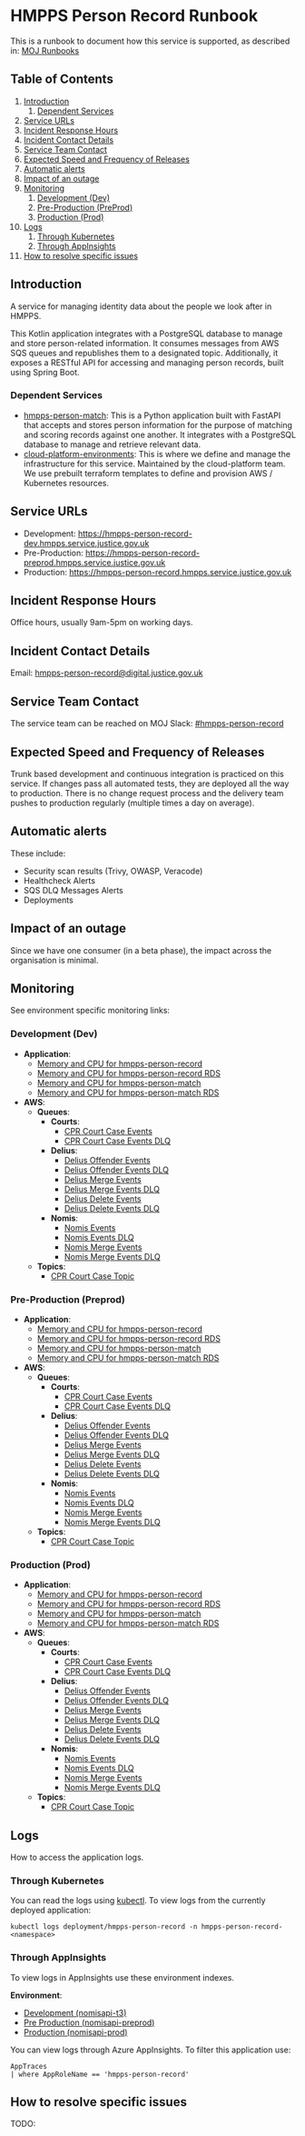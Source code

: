 # HMPPS Person Record Runbook

This is a runbook to document how this service is supported, as described in: [MOJ Runbooks](https://technical-guidance.service.justice.gov.uk/documentation/standards/documenting-how-your-service-is-supported.html#what-you-should-include-in-your-service-39-s-runbook)

## Table of Contents
1. [Introduction](#Introduction)
   1. [Dependent Services](#Dependent-Services)
2. [Service URLs](#Service-URLs)
3. [Incident Response Hours](#Incident-Response-Hours)
4. [Incident Contact Details](#Incident-Contact-Details)
5. [Service Team Contact](#service-team-contact)
6. [Expected Speed and Frequency of Releases](#expected-speed-and-frequency-of-releases)
7. [Automatic alerts](#automatic-alerts)
8. [Impact of an outage](#impact-of-an-outage)
9. [Monitoring](#monitoring)
   1. [Development (Dev)](#development-dev)
   2. [Pre-Production (PreProd)](#pre-production-preprod)
   3. [Production (Prod)](#production-prod)
10. [Logs](#logs)
    1. [Through Kubernetes](#through-kubernetes)
    2. [Through AppInsights](#through-appinsights)
11. [How to resolve specific issues](#how-to-resolve-specific-issues)

## Introduction

A service for managing identity data about the people we look after in HMPPS.

This Kotlin application integrates with a PostgreSQL database to manage and store person-related information.
It consumes messages from AWS SQS queues and republishes them to a designated topic. Additionally, it exposes a RESTful API for accessing and managing person records, built using Spring Boot.

### Dependent Services

* [hmpps-person-match](https://github.com/ministryofjustice/hmpps-person-match): This is a Python application built with FastAPI that accepts and stores person information for the purpose of matching and scoring records against one another.
    It integrates with a PostgreSQL database to manage and retrieve relevant data.
* [cloud-platform-environments](https://github.com/ministryofjustice/cloud-platform-environments): This is where we define and manage the infrastructure for this service. Maintained by the cloud-platform team. We use prebuilt terraform templates to define and provision AWS / Kubernetes resources.

## Service URLs

- Development: https://hmpps-person-record-dev.hmpps.service.justice.gov.uk
- Pre-Production: https://hmpps-person-record-preprod.hmpps.service.justice.gov.uk
- Production: https://hmpps-person-record.hmpps.service.justice.gov.uk

## Incident Response Hours

Office hours, usually 9am-5pm on working days.

## Incident Contact Details

Email: [hmpps-person-record@digital.justice.gov.uk](mailto:hmpps-person-record@digital.justice.gov.uk)

## Service Team Contact

The service team can be reached on MOJ Slack: [#hmpps-person-record](https://moj.enterprise.slack.com/archives/C04AQPM3A73)

## Expected Speed and Frequency of Releases

Trunk based development and continuous integration is practiced on this service. If changes pass all automated tests, they are deployed all the way to production.
There is no change request process and the delivery team pushes to production regularly (multiple times a day on average).

## Automatic alerts

These include:
- Security scan results (Trivy, OWASP, Veracode)
- Healthcheck Alerts
- SQS DLQ Messages Alerts
- Deployments

## Impact of an outage

Since we have one consumer (in a beta phase), the impact across the organisation is minimal.

## Monitoring

See environment specific monitoring links:

### Development (Dev)

* **Application**:
  * [Memory and CPU for hmpps-person-record](https://grafana.live.cloud-platform.service.justice.gov.uk/d/a164a7f0339f99e89cea5cb47e9be617/kubernetes-compute-resources-workload?orgId=1&refresh=10s&from=now-1h&to=now&var-datasource=default&var-cluster=&var-namespace=hmpps-person-record-dev&var-workload=hmpps-person-record&var-type=deployment)
  * [Memory and CPU for hmpps-person-record RDS](https://grafana.live.cloud-platform.service.justice.gov.uk/d/VR46pmwWk/aws-rds?orgId=1&var-datasource=P896B4444D3F0DAB8&var-region=default&var-dbinstanceidentifier=cloud-platform-21758fcf16e3a488&from=now-6h&to=now)
  * [Memory and CPU for hmpps-person-match](https://grafana.live.cloud-platform.service.justice.gov.uk/d/a164a7f0339f99e89cea5cb47e9be617/kubernetes-compute-resources-workload?orgId=1&refresh=10s&from=now-1h&to=now&var-datasource=prometheus&var-cluster=&var-namespace=hmpps-person-record-dev&var-workload=hmpps-person-match&var-type=deployment&timezone=utc)
  * [Memory and CPU for hmpps-person-match RDS](https://grafana.live.cloud-platform.service.justice.gov.uk/d/VR46pmwWk/aws-rds?orgId=1&var-datasource=P896B4444D3F0DAB8&var-region=default&var-dbinstanceidentifier=cloud-platform-630cc18efc9725ba&from=now-3h&to=now&timezone=browser)
* **AWS**:
  * **Queues**:
    * **Courts**:
      * [CPR Court Case Events](https://grafana.live.cloud-platform.service.justice.gov.uk/d/AWSSQS000/aws-sqs?orgId=1&var-datasource=P896B4444D3F0DAB8&var-region=default&var-queue=hmpps-person-record-development-cpr_court_cases_queue.fifo&from=now-24h&to=now&timezone=browser)
      * [CPR Court Case Events DLQ](https://grafana.live.cloud-platform.service.justice.gov.uk/d/AWSSQS000/aws-sqs?orgId=1&var-datasource=P896B4444D3F0DAB8&var-region=default&var-queue=hmpps-person-record-development-cpr_court_cases_dlq.fifo&from=now-24h&to=now&timezone=browser)
    * **Delius**:
      * [Delius Offender Events](https://grafana.live.cloud-platform.service.justice.gov.uk/d/AWSSQS000/aws-sqs?orgId=1&var-datasource=Cloudwatch&var-region=default&var-queue=hmpps-person-record-development-cpr_delius_offender_events_queue)
      * [Delius Offender Events DLQ](https://grafana.live.cloud-platform.service.justice.gov.uk/d/AWSSQS000/aws-sqs?orgId=1&var-datasource=Cloudwatch&var-region=default&var-queue=hmpps-person-record-development-cpr_delius_offender_events_dlq)
      * [Delius Merge Events](https://grafana.live.cloud-platform.service.justice.gov.uk/d/AWSSQS000/aws-sqs?orgId=1&var-datasource=P896B4444D3F0DAB8&var-region=default&var-queue=hmpps-person-record-development-cpr_delius_merge_events_queue&from=now-24h&to=now)
      * [Delius Merge Events DLQ](https://grafana.live.cloud-platform.service.justice.gov.uk/d/AWSSQS000/aws-sqs?orgId=1&var-datasource=P896B4444D3F0DAB8&var-region=default&var-queue=hmpps-person-record-development-cpr_delius_merge_events_dlq&from=now-24h&to=now)
      * [Delius Delete Events](https://grafana.live.cloud-platform.service.justice.gov.uk/d/AWSSQS000/aws-sqs?orgId=1&var-datasource=P896B4444D3F0DAB8&var-region=default&var-queue=hmpps-person-record-development-cpr_delius_delete_events_queue&from=now-24h&to=now)
      * [Delius Delete Events DLQ](https://grafana.live.cloud-platform.service.justice.gov.uk/d/AWSSQS000/aws-sqs?orgId=1&var-datasource=P896B4444D3F0DAB8&var-region=default&var-queue=hmpps-person-record-development-cpr_delius_delete_events_dlq&from=now-24h&to=now)
    * **Nomis**:
      * [Nomis Events](https://grafana.live.cloud-platform.service.justice.gov.uk/d/AWSSQS000/aws-sqs?orgId=1&var-datasource=P896B4444D3F0DAB8&var-region=default&var-queue=hmpps-person-record-development-cpr_nomis_events_queue&from=now-24h&to=now)
      * [Nomis Events DLQ](https://grafana.live.cloud-platform.service.justice.gov.uk/d/AWSSQS000/aws-sqs?orgId=1&var-datasource=P896B4444D3F0DAB8&var-region=default&var-queue=hmpps-person-record-development-cpr_nomis_events_dlq&from=now-24h&to=now)
      * [Nomis Merge Events](https://grafana.live.cloud-platform.service.justice.gov.uk/d/AWSSQS000/aws-sqs?orgId=1&var-datasource=P896B4444D3F0DAB8&var-region=default&var-queue=hmpps-person-record-development-cpr_nomis_merge_events_queue&from=1723710226408&to=1723796626408)
      * [Nomis Merge Events DLQ](https://grafana.live.cloud-platform.service.justice.gov.uk/d/AWSSQS000/aws-sqs?orgId=1&var-datasource=P896B4444D3F0DAB8&var-region=default&var-queue=hmpps-person-record-development-cpr_nomis_merge_events_dlq&from=1723710286631&to=1723796686632)
  * **Topics**:
    * [CPR Court Case Topic](https://grafana.live.cloud-platform.service.justice.gov.uk/d/AWSSNS001/aws-sns?from=now-12h&to=now&timezone=browser&var-datasource=P896B4444D3F0DAB8&var-region=default&var-topic=cloud-platform-hmpps-person-record-6db24f48dcd80b9e5d946f554d5e931f)

### Pre-Production (Preprod)

* **Application**:
    * [Memory and CPU for hmpps-person-record](https://grafana.live.cloud-platform.service.justice.gov.uk/d/a164a7f0339f99e89cea5cb47e9be617/kubernetes-compute-resources-workload?orgId=1&refresh=10s&from=now-1h&to=now&var-datasource=default&var-cluster=&var-namespace=hmpps-person-record-preprod&var-workload=hmpps-person-record&var-type=deployment)
    * [Memory and CPU for hmpps-person-record RDS](https://grafana.live.cloud-platform.service.justice.gov.uk/d/VR46pmwWk/aws-rds?orgId=1&var-datasource=Cloudwatch&var-region=default&var-dbinstanceidentifier=cloud-platform-288cab966b34da54&from=now-6h&to=now)
    * [Memory and CPU for hmpps-person-match](https://grafana.live.cloud-platform.service.justice.gov.uk/d/a164a7f0339f99e89cea5cb47e9be617/kubernetes-compute-resources-workload?orgId=1&refresh=10s&from=now-6h&to=now&var-datasource=prometheus&var-cluster=&var-namespace=hmpps-person-record-preprod&var-workload=hmpps-person-match&var-type=deployment&timezone=utc)
    * [Memory and CPU for hmpps-person-match RDS](https://grafana.live.cloud-platform.service.justice.gov.uk/d/VR46pmwWk/aws-rds?orgId=1&var-datasource=P896B4444D3F0DAB8&var-region=default&var-dbinstanceidentifier=cloud-platform-05509d3640870a0b&from=now-6h&to=now&timezone=browser)
* **AWS**:
    * **Queues**:
        * **Courts**:
            * [CPR Court Case Events](https://grafana.live.cloud-platform.service.justice.gov.uk/d/AWSSQS000/aws-sqs?orgId=1&var-datasource=P896B4444D3F0DAB8&var-region=default&var-queue=hmpps-person-record-preprod-cpr_court_cases_queue.fifo&from=now-24h&to=now&timezone=browser)
            * [CPR Court Case Events DLQ](https://grafana.live.cloud-platform.service.justice.gov.uk/d/AWSSQS000/aws-sqs?orgId=1&var-datasource=P896B4444D3F0DAB8&var-region=default&var-queue=hmpps-person-record-preprod-cpr_court_cases_dlq.fifo&from=now-24h&to=now&timezone=browser)
        * **Delius**:
            * [Delius Offender Events](https://grafana.live.cloud-platform.service.justice.gov.uk/d/AWSSQS000/aws-sqs?orgId=1&var-datasource=Cloudwatch&var-region=default&var-queue=hmpps-person-record-preprod-cpr_delius_offender_events_queue)
            * [Delius Offender Events DLQ](https://grafana.live.cloud-platform.service.justice.gov.uk/d/AWSSQS000/aws-sqs?orgId=1&var-datasource=Cloudwatch&var-region=default&var-queue=hmpps-person-record-preprod-cpr_delius_offender_events_dlq)
            * [Delius Merge Events](https://grafana.live.cloud-platform.service.justice.gov.uk/d/AWSSQS000/aws-sqs?orgId=1&var-datasource=P896B4444D3F0DAB8&var-region=default&var-queue=hmpps-person-record-preprod-cpr_delius_merge_events_queue&from=now-24h&to=now)
            * [Delius Merge Events DLQ](https://grafana.live.cloud-platform.service.justice.gov.uk/d/AWSSQS000/aws-sqs?orgId=1&var-datasource=P896B4444D3F0DAB8&var-region=default&var-queue=hmpps-person-record-preprod-cpr_delius_merge_events_dlq&from=now-24h&to=now)
            * [Delius Delete Events](https://grafana.live.cloud-platform.service.justice.gov.uk/d/AWSSQS000/aws-sqs?orgId=1&var-datasource=P896B4444D3F0DAB8&var-region=default&var-queue=hmpps-person-record-preprod-cpr_delius_delete_events_queue&from=now-24h&to=now)
            * [Delius Delete Events DLQ](https://grafana.live.cloud-platform.service.justice.gov.uk/d/AWSSQS000/aws-sqs?orgId=1&var-datasource=P896B4444D3F0DAB8&var-region=default&var-queue=hmpps-person-record-preprod-cpr_delius_delete_events_dlq&from=now-24h&to=now)
        * **Nomis**:
            * [Nomis Events](https://grafana.live.cloud-platform.service.justice.gov.uk/d/AWSSQS000/aws-sqs?orgId=1&var-datasource=P896B4444D3F0DAB8&var-region=default&var-queue=hmpps-person-record-preprod-cpr_nomis_events_queue&from=now-24h&to=now)
            * [Nomis Events DLQ](https://grafana.live.cloud-platform.service.justice.gov.uk/d/AWSSQS000/aws-sqs?orgId=1&var-datasource=P896B4444D3F0DAB8&var-region=default&var-queue=hmpps-person-record-preprod-cpr_nomis_events_dlq&from=now-24h&to=now)
            * [Nomis Merge Events](https://grafana.live.cloud-platform.service.justice.gov.uk/d/AWSSQS000/aws-sqs?orgId=1&var-datasource=P896B4444D3F0DAB8&var-region=default&var-queue=hmpps-person-record-preprod-cpr_nomis_merge_events_queue&from=now-24h&to=now&timezone=browser)
            * [Nomis Merge Events DLQ](https://grafana.live.cloud-platform.service.justice.gov.uk/d/AWSSQS000/aws-sqs?orgId=1&var-datasource=P896B4444D3F0DAB8&var-region=default&var-queue=hmpps-person-record-preprod-cpr_nomis_merge_events_dlq&from=now-24h&to=now&timezone=browser)
    * **Topics**:
      * [CPR Court Case Topic](https://grafana.live.cloud-platform.service.justice.gov.uk/d/AWSSNS001/aws-sns?from=now-12h&to=now&timezone=browser&var-datasource=P896B4444D3F0DAB8&var-region=default&var-topic=cloud-platform-hmpps-person-record-aacba4b10ce095157765bb00c8bf5d36)

### Production (Prod)

* **Application**:
    * [Memory and CPU for hmpps-person-record](https://grafana.live.cloud-platform.service.justice.gov.uk/d/a164a7f0339f99e89cea5cb47e9be617/kubernetes-compute-resources-workload?orgId=1&refresh=10s&from=now-1h&to=now&var-datasource=default&var-cluster=&var-namespace=hmpps-person-record-prod&var-workload=hmpps-person-record&var-type=deployment)
    * [Memory and CPU for hmpps-person-record RDS](https://grafana.live.cloud-platform.service.justice.gov.uk/d/VR46pmwWk/aws-rds?orgId=1&var-datasource=P896B4444D3F0DAB8&var-region=default&var-dbinstanceidentifier=cloud-platform-325c1d58e0fe99fe&from=now-6h&to=now)
    * [Memory and CPU for hmpps-person-match](https://grafana.live.cloud-platform.service.justice.gov.uk/d/a164a7f0339f99e89cea5cb47e9be617/kubernetes-compute-resources-workload?orgId=1&refresh=10s&from=now-6h&to=now&var-datasource=prometheus&var-cluster=&var-namespace=hmpps-person-record-prod&var-workload=hmpps-person-match&var-type=deployment&timezone=utc)
    * [Memory and CPU for hmpps-person-match RDS](https://grafana.live.cloud-platform.service.justice.gov.uk/d/VR46pmwWk/aws-rds?orgId=1&var-datasource=P896B4444D3F0DAB8&var-region=default&var-dbinstanceidentifier=cloud-platform-ee08837ab8b048b1&from=now-6h&to=now&timezone=browser)
* **AWS**:
    * **Queues**:
        * **Courts**:
            * [CPR Court Case Events](https://grafana.live.cloud-platform.service.justice.gov.uk/d/AWSSQS000/aws-sqs?orgId=1&var-datasource=P896B4444D3F0DAB8&var-region=default&var-queue=hmpps-person-record-prod-cpr_court_cases_queue.fifo&from=now-24h&to=now&timezone=browser)
            * [CPR Court Case Events DLQ](https://grafana.live.cloud-platform.service.justice.gov.uk/d/AWSSQS000/aws-sqs?orgId=1&var-datasource=P896B4444D3F0DAB8&var-region=default&var-queue=hmpps-person-record-prod-cpr_court_cases_dlq.fifo&from=now-24h&to=now&timezone=browser)
        * **Delius**:
            * [Delius Offender Events](https://grafana.live.cloud-platform.service.justice.gov.uk/d/AWSSQS000/aws-sqs?orgId=1&var-datasource=Cloudwatch&var-region=default&var-queue=hmpps-person-record-prod-cpr_delius_offender_events_queue)
            * [Delius Offender Events DLQ](https://grafana.live.cloud-platform.service.justice.gov.uk/d/AWSSQS000/aws-sqs?orgId=1&var-datasource=Cloudwatch&var-region=default&var-queue=hmpps-person-record-prod-cpr_delius_offender_events_dlq)
            * [Delius Merge Events](https://grafana.live.cloud-platform.service.justice.gov.uk/d/AWSSQS000/aws-sqs?orgId=1&var-datasource=P896B4444D3F0DAB8&var-region=default&var-queue=hmpps-person-record-prod-cpr_delius_merge_events_queue&from=now-24h&to=now)
            * [Delius Merge Events DLQ](https://grafana.live.cloud-platform.service.justice.gov.uk/d/AWSSQS000/aws-sqs?orgId=1&var-datasource=P896B4444D3F0DAB8&var-region=default&var-queue=hmpps-person-record-prod-cpr_delius_merge_events_dlq&from=now-24h&to=now)
            * [Delius Delete Events](https://grafana.live.cloud-platform.service.justice.gov.uk/d/AWSSQS000/aws-sqs?orgId=1&var-datasource=P896B4444D3F0DAB8&var-region=default&var-queue=hmpps-person-record-prod-cpr_delius_delete_events_queue)
            * [Delius Delete Events DLQ](https://grafana.live.cloud-platform.service.justice.gov.uk/d/AWSSQS000/aws-sqs?orgId=1&var-datasource=P896B4444D3F0DAB8&var-region=default&var-queue=hmpps-person-record-prod-cpr_delius_delete_events_dlq)
        * **Nomis**:
            * [Nomis Events](https://grafana.live.cloud-platform.service.justice.gov.uk/d/AWSSQS000/aws-sqs?orgId=1&var-datasource=P896B4444D3F0DAB8&var-region=default&var-queue=hmpps-person-record-prod-cpr_nomis_events_queue&from=now-24h&to=now)
            * [Nomis Events DLQ](https://grafana.live.cloud-platform.service.justice.gov.uk/d/AWSSQS000/aws-sqs?orgId=1&var-datasource=P896B4444D3F0DAB8&var-region=default&var-queue=hmpps-person-record-prod-cpr_nomis_events_dlq&from=now-24h&to=now)
            * [Nomis Merge Events](https://grafana.live.cloud-platform.service.justice.gov.uk/d/AWSSQS000/aws-sqs?orgId=1&var-datasource=P896B4444D3F0DAB8&var-region=default&var-queue=hmpps-person-record-prod-cpr_nomis_merge_events_queue&from=now-2d&to=now)
            * [Nomis Merge Events DLQ](https://grafana.live.cloud-platform.service.justice.gov.uk/d/AWSSQS000/aws-sqs?orgId=1&var-datasource=P896B4444D3F0DAB8&var-region=default&var-queue=hmpps-person-record-prod-cpr_nomis_merge_events_dlq&from=now-2d&to=now)
    * **Topics**:
        * [CPR Court Case Topic](https://grafana.live.cloud-platform.service.justice.gov.uk/d/AWSSNS001/aws-sns?from=now-12h&to=now&timezone=browser&var-datasource=P896B4444D3F0DAB8&var-region=default&var-topic=cloud-platform-hmpps-person-record-7fe9dbb1391a89724dd2459be10708c2)

## Logs

How to access the application logs.

### Through Kubernetes

You can read the logs using [kubectl](https://kubernetes.io/docs/reference/kubectl/). 
To view logs from the currently deployed application:

```shell
kubectl logs deployment/hmpps-person-record -n hmpps-person-record-<namespace>
```

### Through AppInsights

To view logs in AppInsights use these environment indexes.

**Environment**:
* [Development (nomisapi-t3)](https://portal.azure.com/#@nomsdigitechoutlook.onmicrosoft.com/resource/subscriptions/c27cfedb-f5e9-45e6-9642-0fad1a5c94e7/resourceGroups/nomisapi-t3-rg/providers/Microsoft.Insights/components/nomisapi-t3/logs)
* [Pre Production (nomisapi-preprod)](https://portal.azure.com/#@nomsdigitechoutlook.onmicrosoft.com/resource/subscriptions/a5ddf257-3b21-4ba9-a28c-ab30f751b383/resourceGroups/nomisapi-preprod-rg/providers/Microsoft.Insights/components/nomisapi-preprod/logs)
* [Production (nomisapi-prod)](https://portal.azure.com/#@nomsdigitechoutlook.onmicrosoft.com/resource/subscriptions/a5ddf257-3b21-4ba9-a28c-ab30f751b383/resourceGroups/nomisapi-prod-rg/providers/Microsoft.Insights/components/nomisapi-prod/logs)

You can view logs through Azure AppInsights. To filter this application use:

```
AppTraces
| where AppRoleName == 'hmpps-person-record'
```

## How to resolve specific issues
TODO:
